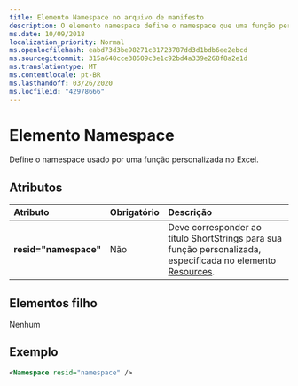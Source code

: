 ```yaml
---
title: Elemento Namespace no arquivo de manifesto
description: O elemento namespace define o namespace que uma função personalizada usa no Excel.
ms.date: 10/09/2018
localization_priority: Normal
ms.openlocfilehash: eabd73d3be98271c81723787dd3d1bdb6ee2ebcd
ms.sourcegitcommit: 315a648cce38609c3e1c92bd4a339e268f8a2e1d
ms.translationtype: MT
ms.contentlocale: pt-BR
ms.lasthandoff: 03/26/2020
ms.locfileid: "42978666"
---
```

# <a name="namespace-element"></a>Elemento Namespace

Define o namespace usado por uma função personalizada no Excel.

## <a name="attributes"></a>Atributos

|  Atributo  |  Obrigatório  |  Descrição  |
|:-----|:-----|:-----|
|  **resid="namespace"**  |  Não  | Deve corresponder ao título ShortStrings para sua função personalizada, especificada no elemento [Resources](resources.md). |

## <a name="child-elements"></a>Elementos filho

Nenhum

## <a name="example"></a>Exemplo

```xml
<Namespace resid="namespace" />
```
